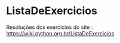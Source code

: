 # ListaDeExercicios
Resoluções dos exercícios do site : https://wiki.python.org.br/ListaDeExercicios
